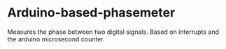 # Arduino-based-phasemeter
Measures the phase between two digital signals. Based on interrupts and the arduino microsecond counter.
